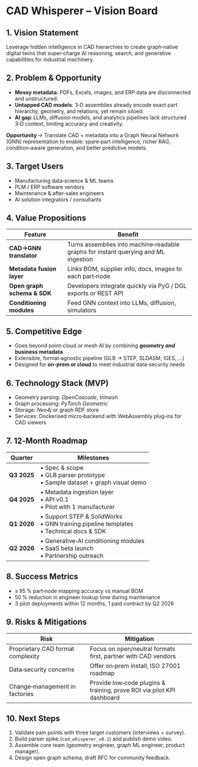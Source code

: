 # CAD Whisperer – Vision Board

## 1. Vision Statement

Leverage hidden intelligence in CAD hierarchies to create graph‑native digital twins that super‑charge AI reasoning, search, and generative capabilities for industrial machinery.

## 2. Problem & Opportunity

* **Messy metadata**: PDFs, Excels, images, and ERP data are disconnected and unstructured.
* **Untapped CAD models**: 3‑D assemblies already encode exact part hierarchy, geometry, and relations, yet remain siloed.
* **AI gap**: LLMs, diffusion models, and analytics pipelines lack structured 3‑D context, limiting accuracy and creativity.

**Opportunity** → Translate CAD + metadata into a Graph Neural Network (GNN) representation to enable: spare‑part intelligence, richer RAG, condition‑aware generation, and better predictive models.

## 3. Target Users

* Manufacturing data‑science & ML teams
* PLM / ERP software vendors
* Maintenance & after‑sales engineers
* AI solution integrators / consultants

## 4. Value Propositions

| Feature                     | Benefit                                                                             |
| --------------------------- | ----------------------------------------------------------------------------------- |
| **CAD→GNN translator**      | Turns assemblies into machine‑readable graphs for instant querying and ML ingestion |
| **Metadata fusion layer**   | Links BOM, supplier info, docs, images to each part‑node                            |
| **Open graph schema & SDK** | Developers integrate quickly via PyG / DGL exports or REST API                      |
| **Conditioning modules**    | Feed GNN context into LLMs, diffusion, simulators                                   |

## 5. Competitive Edge

* Goes beyond point‑cloud or mesh AI by combining **geometry *and* business metadata**
* Extensible, format‑agnostic pipeline (GLB → STEP, SLDASM, IGES, …)
* Designed for **on‑prem or cloud** to meet industrial data‑security needs

## 6. Technology Stack (MVP)

* Geometry parsing: *OpenCascade*, *trimesh*
* Graph processing: *PyTorch Geometric*
* Storage: *Neo4j* or graph RDF store
* Services: Dockerised micro‑backend with WebAssembly plug‑ins for CAD viewers

## 7. 12‑Month Roadmap

| Quarter     | Milestones                                                                                 |
| ----------- | ------------------------------------------------------------------------------------------ |
| **Q3 2025** | • Spec & scope<br>• GLB parser prototype<br>• Sample dataset + graph visual demo           |
| **Q4 2025** | • Metadata ingestion layer<br>• API v0.1<br>• Pilot with 1 manufacturer                    |
| **Q1 2026** | • Support STEP & SolidWorks<br>• GNN training pipeline templates<br>• Technical docs & SDK |
| **Q2 2026** | • Generative‑AI conditioning modules<br>• SaaS beta launch<br>• Partnership outreach       |

## 8. Success Metrics

* ≥ 95 % part‑node mapping accuracy vs manual BOM
* 50 % reduction in engineer lookup time during maintenance
* 3 pilot deployments within 12 months, 1 paid contract by Q2 2026

## 9. Risks & Mitigations

| Risk                              | Mitigation                                                             |
| --------------------------------- | ---------------------------------------------------------------------- |
| Proprietary CAD format complexity | Focus on open/neutral formats first, partner with CAD vendors          |
| Data‑security concerns            | Offer on‑prem install, ISO 27001 roadmap                               |
| Change‑management in factories    | Provide low‑code plugins & training, prove ROI via pilot KPI dashboard |

## 10. Next Steps

1. Validate pain points with three target customers (interviews + survey).
2. Build parser spike (`cad_whisperer_v0.1`) and publish demo video.
3. Assemble core team (geometry engineer, graph ML engineer, product manager).
4. Design open graph schema; draft RFC for community feedback.
